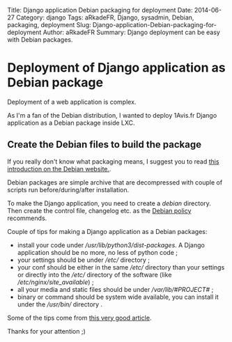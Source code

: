 Title: Django application Debian packaging for deployment
Date: 2014-06-27
Category: django
Tags: aRkadeFR, Django, sysadmin, Debian, packaging, deployment
Slug: Django-application-Debian-packaging-for-deployment
Author: aRkadeFR
Summary: Django deployment can be easy with Debian packages.

# Deployment of Django application as Debian package #

Deployment of a web application is complex.

As I'm a fan of the Debian distribution, I wanted to deploy 1Avis.fr Django
application as a Debian package inside LXC.

## Create the Debian files to build the package ##

If you really don't know what packaging means, I suggest you to read [this
introduction on the Debian
website.](https://wiki.Debian.org/IntroDebianPackaging).

Debian packages are simple archive that are decompressed with couple of scripts
run before/during/after installation.

To make the Django application, you need to create a _debian_ directory. Then
create the control file, changelog etc. as the [Debian
policy](https://www.Debian.org/doc/Debian-policy/) recommends.

Couple of tips for making a Django application as a Debian packages:

- install your code under _/usr/lib/python3/dist-packages_. A Django application
  should be no more, no less of python code ;
- your settings should be under _/etc/_ directory ;
- your conf should be either in the same _/etc/_ directory than your settings or
  directly into the _/etc/_ directory of the software (like
  */etc/nginx/site_available*) ;
- all your media and static files should be under _/var/lib/#PROJECT#_ ;
- binary or command should be system wide available, you can install it under
  the _/usr/bin/_ directory .

Some of the tips come from [this very good
article](https://wiki.debian.org/DjangoPackagingDraft).

Thanks for your attention ;)
